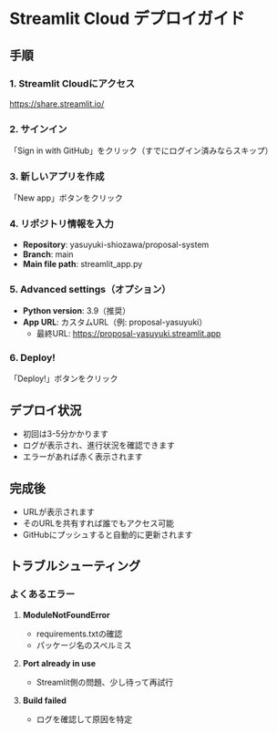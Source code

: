 # Streamlit Cloud デプロイガイド

## 手順

### 1. Streamlit Cloudにアクセス
https://share.streamlit.io/

### 2. サインイン
「Sign in with GitHub」をクリック（すでにログイン済みならスキップ）

### 3. 新しいアプリを作成
「New app」ボタンをクリック

### 4. リポジトリ情報を入力
- **Repository**: yasuyuki-shiozawa/proposal-system
- **Branch**: main
- **Main file path**: streamlit_app.py

### 5. Advanced settings（オプション）
- **Python version**: 3.9（推奨）
- **App URL**: カスタムURL（例: proposal-yasuyuki）
  - 最終URL: https://proposal-yasuyuki.streamlit.app

### 6. Deploy!
「Deploy!」ボタンをクリック

## デプロイ状況
- 初回は3-5分かかります
- ログが表示され、進行状況を確認できます
- エラーがあれば赤く表示されます

## 完成後
- URLが表示されます
- そのURLを共有すれば誰でもアクセス可能
- GitHubにプッシュすると自動的に更新されます

## トラブルシューティング

### よくあるエラー
1. **ModuleNotFoundError**
   - requirements.txtの確認
   - パッケージ名のスペルミス

2. **Port already in use**
   - Streamlit側の問題、少し待って再試行

3. **Build failed**
   - ログを確認して原因を特定